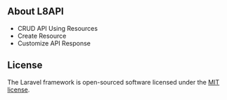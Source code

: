 ## About L8API

- CRUD API Using Resources
- Create Resource
- Customize API Response

## License

The Laravel framework is open-sourced software licensed under the [MIT license](https://opensource.org/licenses/MIT).
